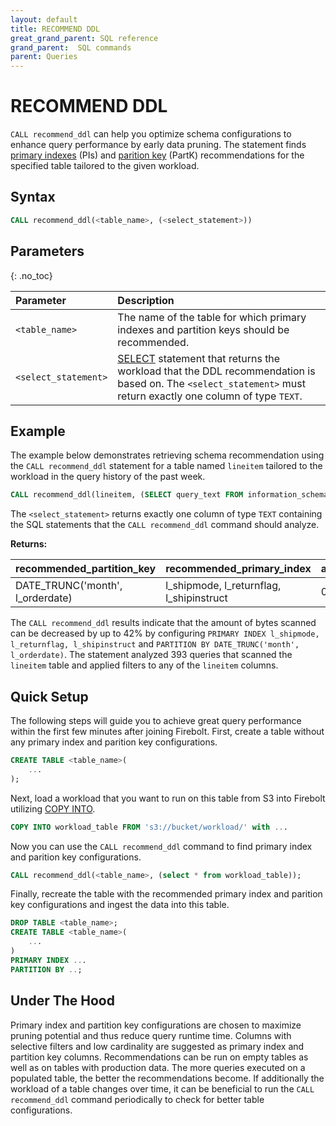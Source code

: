 ```yaml
---
layout: default
title: RECOMMEND DDL
great_grand_parent: SQL reference
grand_parent:  SQL commands
parent: Queries
---
```


# RECOMMEND DDL
`CALL recommend_ddl` can help you optimize schema configurations to enhance query performance by early data pruning. The statement finds [primary indexes](../../../Guides/working-with-indexes/using-primary-indexes.md) (PIs) and [parition key](../../../Overview/working-with-tables/working-with-partitions.md) (PartK) recommendations for the specified table tailored to the given workload.

## Syntax

```sql
CALL recommend_ddl(<table_name>, (<select_statement>))
```

## Parameters
{: .no_toc}

| Parameter              | Description |
| :--------------------- | :---------- |
| `<table_name>`  | The name of the table for which primary indexes and partition keys should be recommended. |
| `<select_statement>`    | [SELECT](./select.md) statement that returns the workload that the DDL recommendation is based on. The `<select_statement>` must return exactly one column of type `TEXT`. |

## Example
The example below demonstrates retrieving schema recommendation using the `CALL recommend_ddl` statement for a table named `lineitem` tailored to the workload in the query history of the past week.

```sql
CALL recommend_ddl(lineitem, (SELECT query_text FROM information_schema.engine_query_history WHERE query_start_ts > NOW() - INTERVAL '1 week'))
```
The `<select_statement>` returns exactly one column of type `TEXT` containing the SQL statements that the `CALL recommend_ddl` command should analyze.

**Returns:**

| recommended_partition_key | recommended_primary_index | average_pruning_improvement | analyzed_queries |
| :--- | :--- | :--- | :--- |
| DATE_TRUNC('month', l_orderdate) | l_shipmode, l_returnflag, l_shipinstruct | 0.42 | 393 |

The `CALL recommend_ddl` results indicate that the amount of bytes scanned can be decreased by up to 42% by configuring `PRIMARY INDEX l_shipmode, l_returnflag, l_shipinstruct` and `PARTITION BY DATE_TRUNC('month', l_orderdate)`.
The statement analyzed 393 queries that scanned the `lineitem` table and applied filters to any of the `lineitem` columns.

## Quick Setup
The following steps will guide you to achieve great query performance within the first few minutes after joining Firebolt.
First, create a table without any primary index and parition key configurations.

```sql
CREATE TABLE <table_name>(
    ...
);
```

Next, load a workload that you want to run on this table from S3 into Firebolt utilizing [COPY INTO]().

```sql
COPY INTO workload_table FROM 's3://bucket/workload/' with ... 
```

Now you can use the `CALL recommend_ddl` command to find primary index and parition key configurations.

```sql
CALL recommend_ddl(<table_name>, (select * from workload_table));
```

Finally, recreate the table with the recommended primary index and parition key configurations and ingest the data into this table.

```sql
DROP TABLE <table_name>;
CREATE TABLE <table_name>(
    ...
)
PRIMARY INDEX ...
PARTITION BY ..;
```

## Under The Hood

Primary index and partition key configurations are chosen to maximize pruning potential and thus reduce query runtime time. Columns with selective filters and low cardinality are suggested as primary index and partition key columns. Recommendations can be run on empty tables as well as on tables with production data. The more queries executed on a populated table, the better the recommendations become. If additionally the workload of a table changes over time, it can be beneficial to run the `CALL recommend_ddl` command periodically to check for better table configurations.
